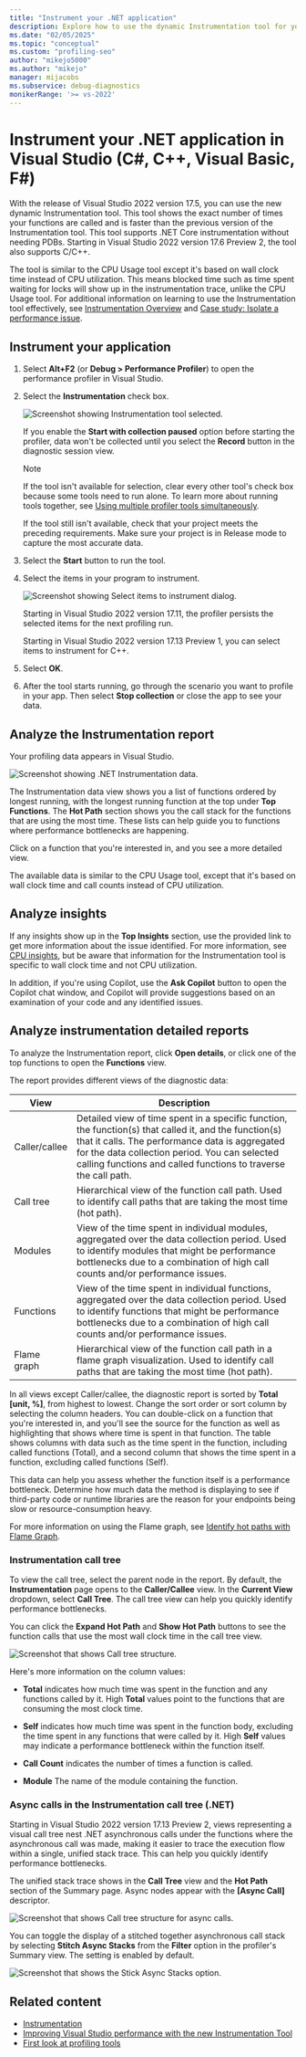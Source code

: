 ```yaml
---
title: "Instrument your .NET application"
description: Explore how to use the dynamic Instrumentation tool for your .NET applications (C#, C++, Visual Basic, F#) in Visual Studio and analyze the report.
ms.date: "02/05/2025"
ms.topic: "conceptual"
ms.custom: "profiling-seo"
author: "mikejo5000"
ms.author: "mikejo"
manager: mijacobs
ms.subservice: debug-diagnostics
monikerRange: '>= vs-2022'
---
```


# Instrument your .NET application in Visual Studio (C#, C++, Visual Basic, F#)

With the release of Visual Studio 2022 version 17.5, you can use the new dynamic Instrumentation tool. This tool shows the exact number of times your functions are called and is faster than the previous version of the Instrumentation tool. This tool supports .NET Core instrumentation without needing PDBs.
Starting in Visual Studio 2022 version 17.6 Preview 2, the tool also supports C/C++.

The tool is similar to the CPU Usage tool except it's based on wall clock time instead of CPU utilization. This means blocked time such as time spent waiting for locks will show up in the instrumentation trace, unlike the CPU Usage tool. For additional information on learning to use the Instrumentation tool effectively, see [Instrumentation Overview](../profiling/instrumentation-overview.md) and [Case study: Isolate a performance issue](../profiling/isolate-performance-issue.md).

## Instrument your application

1. Select **Alt+F2** (or **Debug > Performance Profiler**) to open the performance profiler in Visual Studio.

1. Select the **Instrumentation** check box.

   ![Screenshot showing Instrumentation tool selected.](./media/vs-2022/instrumentation-tool-launch.png "Instrumentation tool selected")

    If you enable the **Start with collection paused** option before starting the profiler, data won't be collected until you select the **Record** button in the diagnostic session view.

   > [!NOTE]
   > If the tool isn't available for selection, clear every other tool's check box because some tools need to run alone. To learn more about running tools together, see [Using multiple profiler tools simultaneously](../profiling/use-multiple-profiler-tools-simultaneously.md).
   >
   > If the tool still isn't available, check that your project meets the preceding requirements. Make sure your project is in Release mode to capture the most accurate data.

1. Select the **Start** button to run the tool.

1. Select the items in your program to instrument.

   ![Screenshot showing Select items to instrument dialog.](./media/vs-2022/instrumentation-select-items-to-instrument.png "Screenshot showing Select items to instrument dialog.")

   Starting in Visual Studio 2022 version 17.11, the profiler persists the selected items for the next profiling run.

   Starting in Visual Studio 2022 version 17.13 Preview 1, you can select items to instrument for C++.

1. Select **OK**.

1. After the tool starts running, go through the scenario you want to profile in your app. Then select **Stop collection** or close the app to see your data.

## Analyze the Instrumentation report

Your profiling data appears in Visual Studio.

![Screenshot showing .NET Instrumentation data.](./media/vs-2022/instrumentation-data.png "Instrumentation data")

The Instrumentation data view shows you a list of functions ordered by longest running, with the longest running function at the top under **Top Functions**. The **Hot Path** section shows you the call stack for the functions that are using the most time. These lists can help guide you to functions where performance bottlenecks are happening. 

Click on a function that you're interested in, and you see a more detailed view.

The available data is similar to the CPU Usage tool, except that it's based on wall clock time and call counts instead of CPU utilization. 

## Analyze insights

If any insights show up in the **Top Insights** section, use the provided link to get more information about the issue identified. For more information, see [CPU insights](../profiling/cpu-insights.md), but be aware that information for the Instrumentation tool is specific to wall clock time and not CPU utilization. 

In addition, if you're using Copilot, use the **Ask Copilot** button to open the Copilot chat window, and Copilot will provide suggestions based on an examination of your code and any identified issues.

## Analyze instrumentation detailed reports

To analyze the Instrumentation report, click **Open details**, or click one of the top functions to open the **Functions** view.

The report provides different views of the diagnostic data:

|View|Description|
|-|-|
|Caller/callee|Detailed view of time spent in a specific function, the function(s) that called it, and the function(s) that it calls. The performance data is aggregated for the data collection period. You can selected calling functions and called functions to traverse the call path.|
|Call tree|Hierarchical view of the function call path. Used to identify call paths that are taking the most time (hot path).|
|Modules|View of the time spent in individual modules, aggregated over the data collection period. Used to identify modules that might be performance bottlenecks due to a combination of high call counts and/or performance issues.|
|Functions|View of the time spent in individual functions, aggregated over the data collection period. Used to identify functions that might be performance bottlenecks due to a combination of high call counts and/or performance issues.|
|Flame graph|Hierarchical view of the function call path in a flame graph visualization. Used to identify call paths that are taking the most time (hot path).|

In all views except Caller/callee, the diagnostic report is sorted by **Total [unit, %]**, from highest to lowest. Change the sort order or sort column by selecting the column headers. You can double-click on a function that you're interested in, and you'll see the source for the function as well as highlighting that shows where time is spent in that function. The table shows columns with data such as the time spent in the function, including called functions (Total), and a second column that shows the time spent in a function, excluding called functions (Self).

This data can help you assess whether the function itself is a performance bottleneck. Determine how much data the method is displaying to see if third-party code or runtime libraries are the reason for your endpoints being slow or resource-consumption heavy.

For more information on using the Flame graph, see [Identify hot paths with Flame Graph](../profiling/flame-graph.md).

### Instrumentation call tree

To view the call tree, select the parent node in the report. By default, the **Instrumentation** page opens to the **Caller/Callee** view. In the **Current View** dropdown, select **Call Tree**. The call tree view can help you quickly identify performance bottlenecks.

You can click the **Expand Hot Path** and **Show Hot Path** buttons to see the function calls that use the most wall clock time in the call tree view.

![Screenshot that shows Call tree structure.](../profiling/media/vs-2022/instrumentation-with-call-tree.png)

Here's more information on the column values:

- **Total** indicates how much time was spent in the function and any functions called by it. High **Total** values point to the functions that are consuming the most clock time.

- **Self** indicates how much time was spent in the function body, excluding the time spent in any functions that were called by it. High **Self** values may indicate a performance bottleneck within the function itself.

- **Call Count** indicates the number of times a function is called.

- **Module** The name of the module containing the function.

### Async calls in the Instrumentation call tree (.NET)

Starting in Visual Studio 2022 version 17.13 Preview 2, views representing a visual call tree nest .NET asynchronous calls under the functions where the asynchronous call was made, making it easier to trace the execution flow within a single, unified stack trace. This can help you quickly identify performance bottlenecks.

The unified stack trace shows in the **Call Tree** view and the **Hot Path** section of the Summary page. Async nodes appear with the **[Async Call]** descriptor.

![Screenshot that shows Call tree structure for async calls.](../profiling/media/vs-2022/instrumentation-call-tree-async.png)

You can toggle the display of a stitched together asynchronous call stack by selecting **Stitch Async Stacks** from the **Filter** option in the profiler's Summary view. The setting is enabled by default.

![Screenshot that shows the Stick Async Stacks option.](../profiling/media/vs-2022/instrumentation-stitch-async-calls.png)

## Related content

- [Instrumentation](../profiling/instrumentation.md)
- [Improving Visual Studio performance with the new Instrumentation Tool](https://devblogs.microsoft.com/visualstudio/improving-visual-studio-performance-with-the-new-instrumentation-tool/)
- [First look at profiling tools](../profiling/profiling-feature-tour.md)
